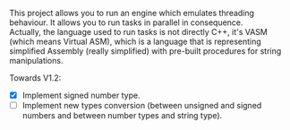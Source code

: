 This project allows you to run an engine which emulates threading behaviour. It allows you to run tasks in parallel in consequence.  
Actually, the language used to run tasks is not directly C++, it's VASM (which means Virtual ASM), which is a language that is representing
simplified Assembly (really simplified) with pre-built procedures for string manipulations.

Towards V1.2:
- [x] Implement signed number type.
- [ ] Implement new types conversion (between unsigned and signed numbers and between number types and string type).